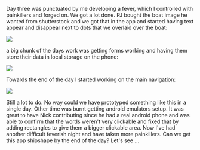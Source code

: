 Day three was punctuated by me developing a fever, which I controlled with painkillers and forged on.  We got a lot done.  PJ bought the boat image he wanted from shutterstock and we got that in the app and started having text appear and disappear next to dots that we overlaid over the boat:

![](https://dl.dropbox.com/s/b02kfs7k5th1y4o/Screenshot%202018-02-22%2009.43.49.png?dl=0)

a big chunk of the days work was getting forms working and having them store their data in local storage on the phone:

![](https://dl.dropbox.com/s/rfj7xrxj0l8frds/Screenshot%202018-02-22%2009.44.15.png?dl=0)

Towards the end of the day I started working on the main navigation:

![](https://dl.dropbox.com/s/eizz5igts414ykn/Screenshot%202018-02-22%2009.45.15.png?dl=0)

Still a lot to do.  No way could we have prototyped something like this in a single day.  Other time was burnt getting android emulators setup.  It was great to have Nick contributing since he had a real android phone and was able to confirm that the words weren't very clickable and fixed that by adding rectangles to give them a bigger clickable area.  Now I've had another difficult feverish night and have taken more painkillers.  Can we get this app shipshape by the end of the day?  Let's see ...
